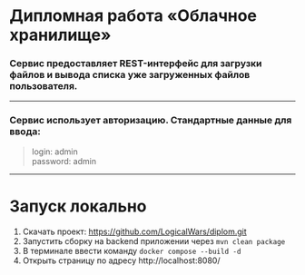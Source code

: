 # Дипломная работа «Облачное хранилище»

### Сервис предоставляет REST-интерфейс для загрузки файлов и вывода списка уже загруженных файлов пользователя.

---

### Сервис использует авторизацию. Стандартные данные для ввода:
>login: admin <br>
>password: admin

---

# Запуск локально

1. Скачать проект: https://github.com/LogicalWars/diplom.git
2. Запустить сборку на backend приложении через ```mvn clean package```
3. В терминале ввести команду ```docker compose --build -d```
4. Открыть страницу по адресу http://localhost:8080/